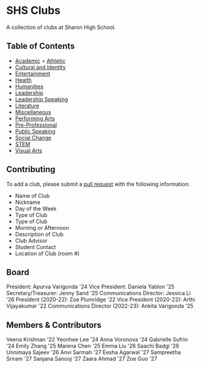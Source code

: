 # SHS Clubs

A collection of clubs at Sharon High School.

## Table of Contents

- [Academic](https://shsclubs.github.io/academic)
  = [Athletic](https://shsclubs.github.io/athletic)
- [Cultural and Identity](https://shsclubs.github.io/culturalAndIdentity)
- [Entertainment](https://shsclubs.github.io/entertainment)
- [Health](https://shsclubs.github.io/health)
- [Humanities](https://shsclubs.github.io/humanities)
- [Leadership](https://shsclubs.github.io/leadership)
- [Leadership Speaking](https://shsclubs.github.io/leadershipspeaking)
- [Literature](https://shsclubs.github.io/literature)
- [Miscellaneous](https://shsclubs.github.io/miscellaneous)
- [Performing Arts](https://shsclubs.github.io/performingArts)
- [Pre-Professional](https://shsclubs.github.io/preprofessional)
- [Public Speaking](https://shsclubs.github.io/publicSpeaking)
- [Social Change](https://shsclubs.github.io/socialChange)
- [STEM](https://shsclubs.github.io/stem)
- [Visual Arts](https://shsclubs.github.io/visualArts)

## Contributing

To add a club, please submit a [pull request]() with the following information:

- Name of Club
- Nickname
- Day of the Week
- Type of Club
- Type of Club
- Morning or Afternoon
- Description of Club
- Club Advisor
- Student Contact
- Location of Club (room #)

## Board

President: Apurva Varigonda '24
Vice President: Daniela Yablon '25
Secretary/Treasurer: Jenny Sand '25
Communications Director: Jessica Li '26
President (2020-22): Zoe Plumridge '22
Vice President (2020-22): Arthi Vijayakumar '22
Communications Director (2022-23): Ankita Varigonda '25

## Members & Contributors

Veena Krishnan '22
Yeonhee Lee '24
Anna Voronova '24
Gabrielle Sufrin '24
Emily Zhang '25
Marena Chen '25
Emma Liu '26
Saachi Badgi '26
Unnimaya Sajeev '26
Anvi Sarmah '27
Eesha Agarwal '27
Sampreetha Sriram '27
Sanjana Sanooj '27
Zaara Ahmad '27
Zoe Guo '27
